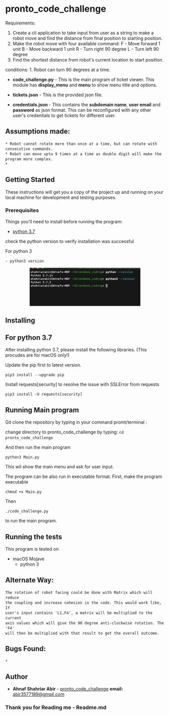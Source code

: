 # pronto_code_challenge
Requirements:
1. Create a cli application to take input from user as a string to make a robot move and find the distance from final position to starting position.
2. Make the robot move with four available command:
	F - Move forward 1 unit
	B - Move backward 1 unit
	R - Turn right 90 degree
	L - Turn left 90 degree
3. Find the shortest distance from robot's current location to start position.

conditions:
	1. Robot can turn 90 degrees at a time.

* **code_challenge.py** - This is the main program of ticket viewer. This module has **display_menu** and **menu**
to show menu title and options.

* **tickets.json** - This is the provided json file.

* **credentials.json** - This contains the **subdomain name**, **user email** and **password** as json format.
This can be reconfigured with any other user's credentials to get tickets for different user.

## Assumptions made:
	* Robot cannot rotate more than once at a time, but can rotate with consecutive commands.
	* Robot can move upto 9 times at a time as double digit will make the program more complex.
	*
	

## Getting Started
These instructions will get you a copy of the project up and running on your local machine for development and testing purposes. 


### Prerequisites

Things you'll need to install before running the program:
* [python 3.7](https://www.python.org/downloads/release/python-373/)

check the python version to verify installation was successful

 For python 3
 ```
- python3 version
 ```
<p align="center">
  <img src="version_check.png" width="350" title="hover text">
</p>

 
## Installing

## For python 3.7
After installing python 3.7, please install the following libraries. (This procudes are for macOS only!)

Update the pip first to latest version.
 ```
pip3 install --upgrade pip
 ```

Install requests[security] to resolve the issue with SSLError from requests
```
pip3 install -U requests[security]
```

## Running Main program
Git clone the repository by typing in your command promt/terminal :

change directory to pronto_code_challenge by typing:
``` cd 	pronto_code_challenge ```

And then run the main program
```
python3 Main.py
```
This wil show the main menu and ask for user input.



The program can be also run in executable format.
First, make the program executable
```
chmod +x Main.py 
```
Then 
```
./code_challenge.py
```
to run the main program.

## Running the tests

This program is tested on 
- macOS Mojave 
   - python 3

## Alternate Way:
    The rotation of robot facing could be done with Matrix which will reduce 
    the coupling and increase cohesion in the code. This would work like, If 
    user's input contains 'L1,F4', a matrix will be multiplied to the current
    axis values which will give the 90 degree anti-clockwise rotation. The 'F4'
    will then be multiplied with that result to get the overall outcome. 
    
## Bugs Found:
	* 
## Author

* **Ahnaf Shahriar Abir** - [pronto_code_challenge](https://github.com/AhnafShahriarAbir/pronto_code_challenge)
   **email:** abir3577189@gmail.com

### Thank you for Reading me          - Readme.md
